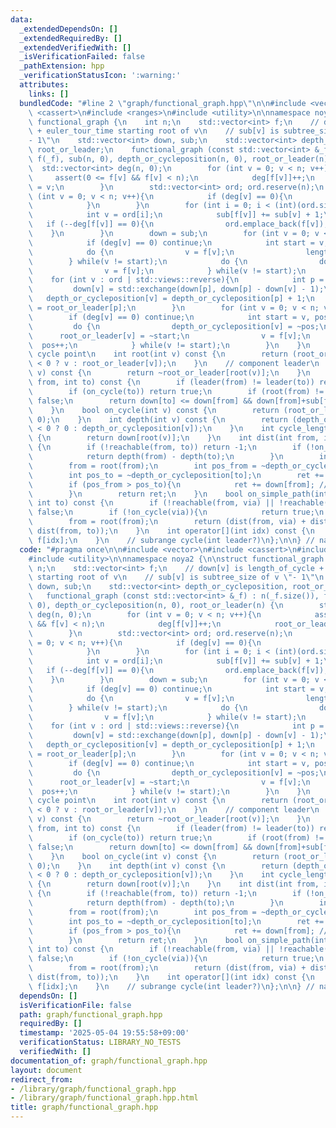 ```yaml
---
data:
  _extendedDependsOn: []
  _extendedRequiredBy: []
  _extendedVerifiedWith: []
  _isVerificationFailed: false
  _pathExtension: hpp
  _verificationStatusIcon: ':warning:'
  attributes:
    links: []
  bundledCode: "#line 2 \"graph/functional_graph.hpp\"\n\n#include <vector>\n#include\
    \ <cassert>\n#include <ranges>\n#include <utility>\n\nnamespace noya2 {\n\nstruct\
    \ functional_graph {\n    int n;\n    std::vector<int> f;\n    // down[v] is length_of_cycle\
    \ + euler_tour_time starting root of v\n    // sub[v] is subtree_size of v \"\
    - 1\"\n    std::vector<int> down, sub;\n    std::vector<int> depth_or_cycleposition,\
    \ root_or_leader;\n    functional_graph (const std::vector<int> &_f) : n(_f.size()),\
    \ f(_f), sub(n, 0), depth_or_cycleposition(n, 0), root_or_leader(n) {\n      \
    \  std::vector<int> deg(n, 0);\n        for (int v = 0; v < n; v++){\n       \
    \     assert(0 <= f[v] && f[v] < n);\n            deg[f[v]]++;\n            root_or_leader[v]\
    \ = v;\n        }\n        std::vector<int> ord; ord.reserve(n);\n        for\
    \ (int v = 0; v < n; v++){\n            if (deg[v] == 0){\n                ord.emplace_back(v);\n\
    \            }\n        }\n        for (int i = 0; i < (int)(ord.size()); i++){\n\
    \            int v = ord[i];\n            sub[f[v]] += sub[v] + 1;\n         \
    \   if (--deg[f[v]] == 0){\n                ord.emplace_back(f[v]);\n        \
    \    }\n        }\n        down = sub;\n        for (int v = 0; v < n; v++){\n\
    \            if (deg[v] == 0) continue;\n            int start = v, length = 0;\n\
    \            do {\n                v = f[v];\n                length++;\n    \
    \        } while(v != start);\n            do {\n                down[v] += length;\n\
    \                v = f[v];\n            } while(v != start);\n        }\n    \
    \    for (int v : ord | std::views::reverse){\n            int p = f[v];\n   \
    \         down[v] = std::exchange(down[p], down[p] - down[v] - 1);\n         \
    \   depth_or_cycleposition[v] = depth_or_cycleposition[p] + 1;\n            root_or_leader[v]\
    \ = root_or_leader[p];\n        }\n        for (int v = 0; v < n; v++){\n    \
    \        if (deg[v] == 0) continue;\n            int start = v, pos = 0;\n   \
    \         do {\n                depth_or_cycleposition[v] = ~pos;\n          \
    \      root_or_leader[v] = ~start;\n                v = f[v];\n              \
    \  pos++;\n            } while(v != start);\n        }\n    }\n    // nearest\
    \ cycle point\n    int root(int v) const {\n        return (root_or_leader[v]\
    \ < 0 ? v : root_or_leader[v]);\n    }\n    // component leader\n    int leader(int\
    \ v) const {\n        return ~root_or_leader[root(v)];\n    }\n    bool reachable(int\
    \ from, int to) const {\n        if (leader(from) != leader(to)) return false;\n\
    \        if (on_cycle(to)) return true;\n        if (root(from) != root(to)) return\
    \ false;\n        return down[to] <= down[from] && down[from]+sub[from] <= down[to]+sub[to];\n\
    \    }\n    bool on_cycle(int v) const {\n        return (root_or_leader[v] <\
    \ 0);\n    }\n    int depth(int v) const {\n        return (depth_or_cycleposition[v]\
    \ < 0 ? 0 : depth_or_cycleposition[v]);\n    }\n    int cycle_length(int v) const\
    \ {\n        return down[root(v)];\n    }\n    int dist(int from, int to) const\
    \ {\n        if (!reachable(from, to)) return -1;\n        if (!on_cycle(to)){\n\
    \            return depth(from) - depth(to);\n        }\n        int ret = depth(from);\n\
    \        from = root(from);\n        int pos_from = ~depth_or_cycleposition[from];\n\
    \        int pos_to = ~depth_or_cycleposition[to];\n        ret += pos_to - pos_from;\n\
    \        if (pos_from > pos_to){\n            ret += down[from]; // += cycle length\n\
    \        }\n        return ret;\n    }\n    bool on_simple_path(int via, int from,\
    \ int to) const {\n        if (!reachable(from, via) || !reachable(via, to)) return\
    \ false;\n        if (!on_cycle(via)){\n            return true;\n        }\n\
    \        from = root(from);\n        return (dist(from, via) + dist(via, to) ==\
    \ dist(from, to));\n    }\n    int operator[](int idx) const {\n        return\
    \ f[idx];\n    }\n    // subrange cycle(int leader?)\n};\n\n} // namespace noya2\n"
  code: "#pragma once\n\n#include <vector>\n#include <cassert>\n#include <ranges>\n\
    #include <utility>\n\nnamespace noya2 {\n\nstruct functional_graph {\n    int\
    \ n;\n    std::vector<int> f;\n    // down[v] is length_of_cycle + euler_tour_time\
    \ starting root of v\n    // sub[v] is subtree_size of v \"- 1\"\n    std::vector<int>\
    \ down, sub;\n    std::vector<int> depth_or_cycleposition, root_or_leader;\n \
    \   functional_graph (const std::vector<int> &_f) : n(_f.size()), f(_f), sub(n,\
    \ 0), depth_or_cycleposition(n, 0), root_or_leader(n) {\n        std::vector<int>\
    \ deg(n, 0);\n        for (int v = 0; v < n; v++){\n            assert(0 <= f[v]\
    \ && f[v] < n);\n            deg[f[v]]++;\n            root_or_leader[v] = v;\n\
    \        }\n        std::vector<int> ord; ord.reserve(n);\n        for (int v\
    \ = 0; v < n; v++){\n            if (deg[v] == 0){\n                ord.emplace_back(v);\n\
    \            }\n        }\n        for (int i = 0; i < (int)(ord.size()); i++){\n\
    \            int v = ord[i];\n            sub[f[v]] += sub[v] + 1;\n         \
    \   if (--deg[f[v]] == 0){\n                ord.emplace_back(f[v]);\n        \
    \    }\n        }\n        down = sub;\n        for (int v = 0; v < n; v++){\n\
    \            if (deg[v] == 0) continue;\n            int start = v, length = 0;\n\
    \            do {\n                v = f[v];\n                length++;\n    \
    \        } while(v != start);\n            do {\n                down[v] += length;\n\
    \                v = f[v];\n            } while(v != start);\n        }\n    \
    \    for (int v : ord | std::views::reverse){\n            int p = f[v];\n   \
    \         down[v] = std::exchange(down[p], down[p] - down[v] - 1);\n         \
    \   depth_or_cycleposition[v] = depth_or_cycleposition[p] + 1;\n            root_or_leader[v]\
    \ = root_or_leader[p];\n        }\n        for (int v = 0; v < n; v++){\n    \
    \        if (deg[v] == 0) continue;\n            int start = v, pos = 0;\n   \
    \         do {\n                depth_or_cycleposition[v] = ~pos;\n          \
    \      root_or_leader[v] = ~start;\n                v = f[v];\n              \
    \  pos++;\n            } while(v != start);\n        }\n    }\n    // nearest\
    \ cycle point\n    int root(int v) const {\n        return (root_or_leader[v]\
    \ < 0 ? v : root_or_leader[v]);\n    }\n    // component leader\n    int leader(int\
    \ v) const {\n        return ~root_or_leader[root(v)];\n    }\n    bool reachable(int\
    \ from, int to) const {\n        if (leader(from) != leader(to)) return false;\n\
    \        if (on_cycle(to)) return true;\n        if (root(from) != root(to)) return\
    \ false;\n        return down[to] <= down[from] && down[from]+sub[from] <= down[to]+sub[to];\n\
    \    }\n    bool on_cycle(int v) const {\n        return (root_or_leader[v] <\
    \ 0);\n    }\n    int depth(int v) const {\n        return (depth_or_cycleposition[v]\
    \ < 0 ? 0 : depth_or_cycleposition[v]);\n    }\n    int cycle_length(int v) const\
    \ {\n        return down[root(v)];\n    }\n    int dist(int from, int to) const\
    \ {\n        if (!reachable(from, to)) return -1;\n        if (!on_cycle(to)){\n\
    \            return depth(from) - depth(to);\n        }\n        int ret = depth(from);\n\
    \        from = root(from);\n        int pos_from = ~depth_or_cycleposition[from];\n\
    \        int pos_to = ~depth_or_cycleposition[to];\n        ret += pos_to - pos_from;\n\
    \        if (pos_from > pos_to){\n            ret += down[from]; // += cycle length\n\
    \        }\n        return ret;\n    }\n    bool on_simple_path(int via, int from,\
    \ int to) const {\n        if (!reachable(from, via) || !reachable(via, to)) return\
    \ false;\n        if (!on_cycle(via)){\n            return true;\n        }\n\
    \        from = root(from);\n        return (dist(from, via) + dist(via, to) ==\
    \ dist(from, to));\n    }\n    int operator[](int idx) const {\n        return\
    \ f[idx];\n    }\n    // subrange cycle(int leader?)\n};\n\n} // namespace noya2"
  dependsOn: []
  isVerificationFile: false
  path: graph/functional_graph.hpp
  requiredBy: []
  timestamp: '2025-05-04 19:55:58+09:00'
  verificationStatus: LIBRARY_NO_TESTS
  verifiedWith: []
documentation_of: graph/functional_graph.hpp
layout: document
redirect_from:
- /library/graph/functional_graph.hpp
- /library/graph/functional_graph.hpp.html
title: graph/functional_graph.hpp
---
```


